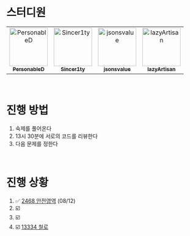 # 스터디원

<table>
  <tr>
    <td align="center">
      <a href="https://github.com/PersonableD">
        <img src="https://github.com/PersonableD.png" width="100px;" alt="PersonableD"/><br />
        <sub><b>PersonableD</b></sub>
      </a>
    </td>
    <td align="center">
      <a href="https://github.com/Sincer1ty">
        <img src="https://github.com/Sincer1ty.png" width="100px;" alt="Sincer1ty"/><br />
        <sub><b>Sincer1ty</b></sub>
      </a>
    </td>
    <td align="center">
      <a href="https://github.com/jsonsvalue">
        <img src="https://github.com/jsonsvalue.png" width="100px;" alt="jsonsvalue"/><br />
        <sub><b>jsonsvalue</b></sub>
      </a>
    </td>
    <td align="center">
      <a href="https://github.com/lazyArtisan">
        <img src="https://github.com/lazyArtisan.png" width="100px;" alt="lazyArtisan"/><br />
        <sub><b>lazyArtisan</b></sub>
      </a>
    </td>
  </tr>
</table>

<br>

# 진행 방법

1. 숙제를 풀어온다
2. 13시 30분에 서로의 코드를 리뷰한다
3. 다음 문제를 정한다

<br>

# 진행 상황

1. ✅ [2468 안전영역](https://www.acmicpc.net/problem/2468)  (08/12)
2. ☑️
3. ☑️
4. ☑️ [13334 철로](https://www.acmicpc.net/problem/13334) 
